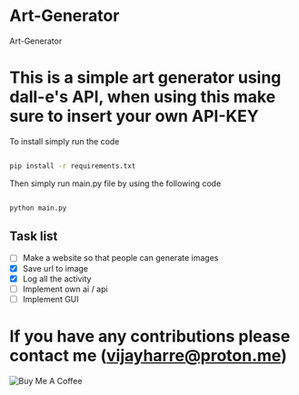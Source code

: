 # Art-Generator
Art-Generator

# This is a simple art generator using dall-e's API, when using this make sure to insert your own API-KEY

To install simply run the code

```bash 

pip install -r requirements.txt 

```

Then simply run main.py file by using the following code

```bash 

python main.py 

```

## Task list

- [ ] Make a website so that people can generate images
- [x] Save url to image
- [x] Log all the activity
- [ ] Implement own ai / api
- [ ] Implement GUI

# If you have any contributions please contact me __(vijayharre@proton.me)__

![Buy Me A Coffee](https://imgs.search.brave.com/egcB3pkPswobuykF1sD2Qar6_7WKSqwBGHbDHyemGIY/rs:fit:1200:919:1/g:ce/aHR0cHM6Ly9kYXRh/Z2VuZXRpY3MuY29t/L2Jsb2cvbWFyY2gz/MjAyMS90aXRsZS5q/cGc)
